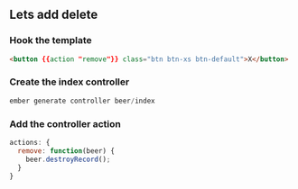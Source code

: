 ##  Lets add delete

### Hook the template
```html
<button {{action "remove"}} class="btn btn-xs btn-default">X</button>
```

### Create the index controller
```javascript
ember generate controller beer/index
```

### Add the controller action
```javascript
actions: {
  remove: function(beer) {
    beer.destroyRecord();
  }
}
```

